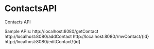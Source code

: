 # ContactsAPI
Contacts API 

Sample APIs:
http://localhost:8080/getContact
http://localhost:8080/addContact
http://localhost:8080/rmvContact/{id}
http://localhost:8080/editContact/{id}
